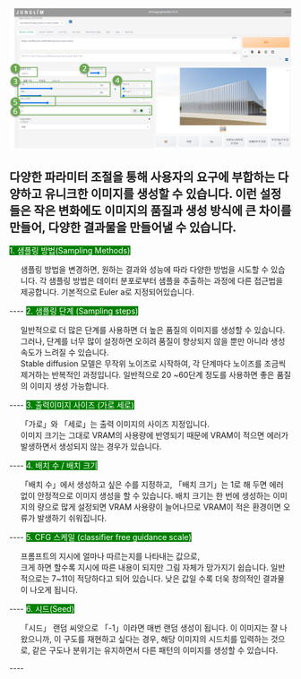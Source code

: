 <p align="center">
  <img src="../../img/image10.PNG" alt="Generative AI in Architecture">
</p>

다양한 파라미터 조절을 통해 사용자의 요구에 부합하는 다양하고 유니크한 이미지를 생성할 수 있습니다. 
이런 설정들은 작은 변화에도 이미지의 품질과 생성 방식에 큰 차이를 만들어, 다양한 결과물을 만들어낼 수 있습니다.
----
<span style="color: white; background-color: green;">1. 샘플링 방법(Sampling Methods) </span>
<p style="margin-left: 20px;">
샘플링 방법을 변경하면, 원하는 결과와 성능에 따라 다양한 방법을 시도할 수 있습니다. 각 샘플링 방법은 데이터 분포로부터 샘플을 추출하는 과정에 다른 접근법을 제공합니다. 기본적으로 Euler a로 지정되어있습니다. </p>
----
<span style="color: white; background-color: green;">2. 샘플링 단계 (Sampling steps)</span>
<p style="margin-left: 20px;"> 일반적으로 더 많은 단계를 사용하면 더 높은 품질의 이미지를 생성할 수 있습니다. <br>그러나, 단계를 너무 많이 설정하면 오히려 품질이 향상되지 않을 뿐만 아니라 생성 속도가 느려질 수 있습니다. <br> Stable diffusion 모델은 무작위 노이즈로 시작하여, 각 단계마다 노이즈를 조금씩 제거하는 반복적인 과정입니다. 일반적으로 20 ~60단계 정도를 사용하면 좋은 품질의 이미지 생성 가능합니다.</p>
----
<span style="color: white; background-color: green;">3. 출력이미지 사이즈 (가로 세로)</span>
<p style="margin-left: 20px;"> 「가로」와 「세로」는 출력 이미지의 사이즈 지정입니다. <br>이미지 크기는 그대로 VRAM의 사용량에 반영되기 때문에 VRAM이 적으면 에러가 발생하면서 생성되지 않는 경우가 있습니다.</p>
----
<span style="color: white; background-color: green;">4. 배치 수 / 배치 크기</span> 
<p style="margin-left: 20px;">「배치 수」에서 생성하고 싶은 수를 지정하고, 「배치 크기」는 1로 해 두면 에러 없이 안정적으로 이미지 생성을 할 수 있습니다. 배치 크기는 한 번에 생성하는 이미지의 량으로 많게 설정되면 VRAM 사용량이 늘어나므로 VRAM이 적은 환경이면 오류가 발생하기 쉬워집니다. </p>
----
<span style="color: white; background-color: green;">5. CFG 스케일 (classifier free guidance scale)</span> 
<p style="margin-left: 20px;"> 프롬프트의 지시에 얼마나 따르는지를 나타내는 값으로, <br>크게 하면 할수록 지시에 따른 내용이 되지만 그림 자체가 망가지기 쉽습니다. 일반적으로는 7~11이 적당하다고 되어 있습니다. 낮은 값일 수록 더욱 창의적인 결과물이 나오게 됩니다.</p>
----
<span style="color: white; background-color: green;">6. 시드(Seed)</span> 
<p style="margin-left: 20px;"> 「시드」 랜덤 씨앗으로 「-1」이라면 매번 랜덤 생성이 됩니다. 이 이미지는 잘 나왔으니까, 이 구도를 재현하고 싶다는 경우, 해당 이미지의 시드치를 입력하는 것으로, 같은 구도나 분위기는 유지하면서 다른 패턴의 이미지를 생성할 수 있습니다.</p>
----